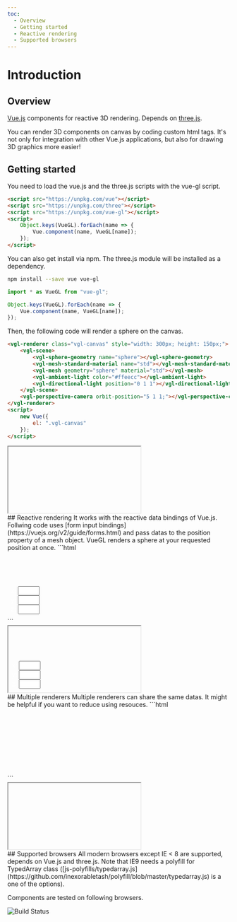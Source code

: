 ```yaml
---
toc:
  - Overview
  - Getting started
  - Reactive rendering
  - Supported browsers
---
```

# Introduction
## Overview
[Vue.js](https://vuejs.org) components for reactive 3D rendering. Depends on [three.js](https://threejs.org/).

You can render 3D components on canvas by coding custom html tags. It's not only for integration with other Vue.js applications, but also for drawing 3D graphics more easier!
## Getting started
You need to load the vue.js and the three.js scripts with the vue-gl script.
```html
<script src="https://unpkg.com/vue"></script>
<script src="https://unpkg.com/three"></script>
<script src="https://unpkg.com/vue-gl"></script>
<script>
    Object.keys(VueGL).forEach(name => {
        Vue.component(name, VueGL[name]);
    });
</script>
```
You can also get install via npm. The three.js module will be installed as a dependency.
```sh
npm install --save vue vue-gl
```
```js
import * as VueGL from "vue-gl";

Object.keys(VueGL).forEach(name => {
    Vue.component(name, VueGL[name]);
});
```
Then, the following code will render a sphere on the canvas.
```html
<vgl-renderer class="vgl-canvas" style="width: 300px; height: 150px;">
    <vgl-scene>
        <vgl-sphere-geometry name="sphere"></vgl-sphere-geometry>
        <vgl-mesh-standard-material name="std"></vgl-mesh-standard-material>
        <vgl-mesh geometry="sphere" material="std"></vgl-mesh>
        <vgl-ambient-light color="#ffeecc"></vgl-ambient-light>
        <vgl-directional-light position="0 1 1"></vgl-directional-light>
    </vgl-scene>
    <vgl-perspective-camera orbit-position="5 1 1;"></vgl-perspective-camera>
</vgl-renderer>
<script>
    new Vue({
        el: ".vgl-canvas"
    });
</script>
```
<div class="vgl-example"><iframe class="vgl-example__content" srcdoc="
    <style>
        body {
            margin: 0;
            overflow: hidden;
        }
        .vgl-canvas {
            height: 100vh;
        }
    </style>
    <vgl-renderer class='vgl-canvas'>
        <vgl-scene>
            <vgl-sphere-geometry name='sphere'></vgl-sphere-geometry>
            <vgl-mesh-standard-material name='std'></vgl-mesh-standard-material>
            <vgl-mesh geometry='sphere' material='std'></vgl-mesh>
            <vgl-ambient-light color='#ffeecc'></vgl-ambient-light>
            <vgl-directional-light position='0 1 1'></vgl-directional-light>
        </vgl-scene>
        <vgl-perspective-camera orbit-position='5 1 1'></vgl-perspective-camera>
    </vgl-renderer>
    <script src='js/vue.min.js'></script>
    <script src='js/three.min.js'></script>
    <script src='js/vue-gl.js'></script>
    <script>
        Object.keys(VueGL).forEach(function(name) {
            Vue.component(name, VueGL[name]);
        });
        const vm = new Vue({
            el: '.vgl-canvas'
        });
    </script>
"></iframe></div>
## Reactive rendering
It works with the reactive data bindings of Vue.js. Follwing code uses [form input bindings](https://vuejs.org/v2/guide/forms.html) and pass datas to the position property of a mesh object. VueGL renders a sphere at your requested position at once.
```html
<div id="vgl-app" style="position: relative; width: 300px; height: 150px;">
    <vgl-renderer style="width: 100%; height: 100%;">
        <vgl-scene>
            <vgl-sphere-geometry name="sphere" radius=25></vgl-sphere-geometry>
            <vgl-mesh-standard-material name="std"></vgl-mesh-standard-material>
            <vgl-mesh geometry="sphere" material="std" :position="`${x} ${y} ${z}`"></vgl-mesh>
            <vgl-axes-helper size=140></vgl-axes-helper>
            <vgl-ambient-light color="#ffeecc"></vgl-ambient-light>
            <vgl-directional-light position="0 1 1"></vgl-directional-light>
        </vgl-scene>
        <vgl-perspective-camera orbit-position="200 1 0.5"></vgl-perspective-camera>
    </vgl-renderer>
    <div style="position: absolute; bottom: .5rem; left: .5rem; color: #fff;">
        x: <input size=3 v-model="x"><br>
        y: <input size=3 v-model="y"><br>
        z: <input size=3 v-model="z">
    </div>
</div>
<script>
    const vm = new Vue({
        el: '#vgl-app',
        data: {
            x: 50,
            y: 0,
            z: 0
        }
    });
</script>
```
<div class="vgl-example"><iframe class="vgl-example__content" srcdoc="
    <style>
        body {
            margin: 0;
            overflow: hidden;
        }
        .vgl-canvas {
            height: 100vh;
        }
        .position-input {
            position: fixed;
            bottom: .5rem;
            left: .5rem;
            color: #fff;
        }
    </style>
    <div id='vgl-app'>
        <vgl-renderer class='vgl-canvas'>
            <vgl-scene>
                <vgl-sphere-geometry name='sphere' radius=25></vgl-sphere-geometry>
                <vgl-mesh-standard-material name='std'></vgl-mesh-standard-material>
                <vgl-axes-helper size=140></vgl-axes-helper>
                <vgl-mesh geometry='sphere' material='std' :position='`${x} ${y} ${z}`'></vgl-mesh>
                <vgl-ambient-light color='#ffeecc'></vgl-ambient-light>
                <vgl-directional-light position='0 1 1'></vgl-directional-light>
            </vgl-scene>
            <vgl-perspective-camera orbit-position='200 1 0.5'></vgl-perspective-camera>
        </vgl-renderer>
        <div class='position-input'>
            x: <input size=3 v-model='x'><br>
            y: <input size=3 v-model='y'><br>
            z: <input size=3 v-model='z'>
        </div>
    </div>
    <script src='js/vue.min.js'></script>
    <script src='js/three.min.js'></script>
    <script src='js/vue-gl.js'></script>
    <script>
        Object.keys(VueGL).forEach(function(name) {
            Vue.component(name, VueGL[name]);
        });
        const vm = new Vue({
            el: '#vgl-app',
            data: {
                x: 50,
                y: 0,
                z: 0
            }
        });
    </script>
"></iframe></div>
## Multiple renderers
Multiple renderers can share the same datas. It might be helpful if you want to reduce using resouces.
```html
<div id="vgl-app" style="position: relative; width: 300px; height: 150px;">
    <vgl-namespace>
        <vgl-scene name="scn">
            <vgl-box-geometry name="cube" width=3 height=5 depth=10></vgl-box-geometry>
            <vgl-mesh-standard-material name="std"></vgl-mesh-standard-material>
            <vgl-mesh geometry="cube" material="std"></vgl-mesh>
            <vgl-ambient-light color="#ffeecc"></vgl-ambient-light>
            <vgl-directional-light position="0 1 1"></vgl-directional-light>
        </vgl-scene>
        <vgl-renderer scene="scn" camera="cmr1" antialias style="width: 49.5%; height: 100%;">
            <vgl-perspective-camera name="cmr1" orbit-position="20 1 0.5"></vgl-perspective-camera>
        </vgl-renderer>
        <vgl-renderer scene="scn" camera="cmr2" antialias style="width: 49.5%; height: 100%; position: absolute; left: 50.5%; top: 0">
            <vgl-perspective-camera name="cmr2" orbit-position="20 2 0.5"></vgl-perspective-camera>
        </vgl-renderer>
    </vgl-namespace>
</div>
<script>
    const vm = new Vue({
        el: "#vgl-app"
    });
</script>
```
<div class="vgl-example"><iframe class="vgl-example__content" srcdoc="
    <style>
        body {
            margin: 0;
            overflow: hidden;
        }
        .vgl-canvas {
            height: 100vh;
        }
    </style>
    <div id='vgl-app'>
        <vgl-namespace class='vgl-canvas'>
            <vgl-scene name='scn'>
                <vgl-box-geometry name='cube' width=3 height=5 depth=10></vgl-box-geometry>
                <vgl-mesh-standard-material name='std'></vgl-mesh-standard-material>
                <vgl-mesh geometry='cube' material='std'></vgl-mesh>
                <vgl-ambient-light color='#ffeecc'></vgl-ambient-light>
                <vgl-directional-light position='0 1 1'></vgl-directional-light>
            </vgl-scene>
            <vgl-renderer scene='scn' camera='cmr1' antialias style='width: 49.5%; height: 100%;'>
                <vgl-perspective-camera name='cmr1' orbit-position='20 1 0.5'></vgl-perspective-camera>
            </vgl-renderer>
            <vgl-renderer scene='scn' camera='cmr2' antialias style='width: 49.5%; height: 100%; position: absolute; left: 50.5%; top: 0'>
                <vgl-perspective-camera name='cmr2' orbit-position='20 2 0.5'></vgl-perspective-camera>
            </vgl-renderer>
        </vgl-namespace>
    </div>
    <script src='js/vue.min.js'></script>
    <script src='js/three.min.js'></script>
    <script src='js/vue-gl.js'></script>
    <script>
        Object.keys(VueGL).forEach(function(name) {
            Vue.component(name, VueGL[name]);
        });
        const vm = new Vue({
            el: '#vgl-app'
        });
    </script>
"></iframe></div>
## Supported browsers
All modern browsers except IE < 8 are supported, depends on Vue.js and three.js. Note that IE9 needs a polyfill for TypedArray class ([js-polyfills/typedarray.js](https://github.com/inexorabletash/polyfill/blob/master/typedarray.js) is a one of the options).

Components are tested on following browsers.

![Build Status](https://saucelabs.com/browser-matrix/vuegl.svg)
<script src="https://unpkg.com/srcdoc-polyfill@1.0.0/srcdoc-polyfill.min.js"></script>
